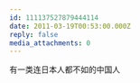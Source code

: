 ```yaml
---
id: 111137527879444114
date: 2011-03-19T00:53:00.000Z
reply: false
media_attachments: 0
---
```


有一类连日本人都不如的中国人 ​​​​


